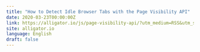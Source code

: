 ```yaml
---
title: "How to Detect Idle Browser Tabs with the Page Visibility API"
date: 2020-03-23T00:00:00Z
link: https://alligator.io/js/page-visibility-api/?utm_medium=RSS&utm_source=news.12bit.vn
site: alligator.io
language: English
draft: false
---
```

